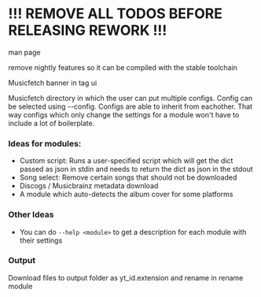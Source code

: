 # !!! REMOVE ALL TODOS BEFORE RELEASING REWORK !!!

man page

remove nightly features so it can be compiled with the stable toolchain

Musicfetch banner in tag ui

Musicfetch directory in which the user can put multiple configs. Config can be selected using --config. Configs are able to inherit from eachother. That way configs which only change the settings for a module won't have to include a lot of boilerplate.

### Ideas for modules:
- Custom script: Runs a user-specified script which will get the dict passed as json in stdin and needs to return the dict as json in the stdout
- Song select: Remove certain songs that should not be downloaded
- Discogs / Musicbrainz metadata download
- A module which auto-detects the album cover for some platforms

### Other Ideas
- You can do `--help <module>` to get a description for each module with their settings

### Output
Download files to output folder as yt_id.extension and rename in rename module